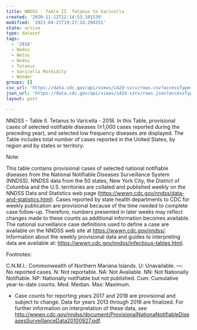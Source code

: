 ```yaml
---
title: NNDSS - Table II. Tetanus to Varicella
created: '2020-11-12T12:14:53.101539'
modified: '2021-04-21T19:27:14.294251'
state: active
type: dataset
tags:
  - '2018'
  - Nedss
  - Netss
  - Nndss
  - Tetanus
  - Varicella Morbidity
  - Wonder
groups: []
csv_url: 'https://data.cdc.gov/api/views/i42d-szcv/rows.csv?accessType=DOWNLOAD'
json_url: 'https://data.cdc.gov/api/views/i42d-szcv/rows.json?accessType=DOWNLOAD'
layout: post

---
```

NNDSS - Table II. Tetanus to Varicella  - 2018. In this Table, provisional cases of selected notifiable diseases (≥1,000 cases reported during the preceding year), and selected low frequency diseases are displayed. The Table includes total number of cases reported in the United States, by region and by states or territory.

Note:

This table contains provisional cases of selected national notifiable diseases from the National Notifiable Diseases Surveillance System (NNDSS). NNDSS data from the 50 states, New York City, the District of Columbia and the U.S. territories are collated and published weekly on the NNDSS Data and Statistics web page (https://wwwn.cdc.gov/nndss/data-and-statistics.html). Cases reported by state health departments to CDC for weekly publication are provisional because of the time needed to complete case follow-up.  Therefore, numbers presented in later weeks may reflect changes made to these counts as additional information becomes available. The national surveillance case definitions used to define a case are available on the NNDSS web site at https://wwwn.cdc.gov/nndss/. Information about the weekly provisional data and guides to interpreting data are available at: https://wwwn.cdc.gov/nndss/infectious-tables.html. 

Footnotes:

C.N.M.I.: Commonwealth of Northern Mariana Islands. 
U: Unavailable. —: No reported cases. N: Not reportable. NA:  Not Available.  NN: Not Nationally Notifiable. NP: Nationally notifiable but not published. Cum: Cumulative year-to-date counts. Med: Median. Max: Maximum. 

* Case counts for reporting years 2017 and 2018 are provisional and subject to change. Data for years 2013 through 2016 are finalized. For further information on interpretation of these data, see http://wwwn.cdc.gov/nndss/document/ProvisionalNationaNotifiableDiseasesSurveillanceData20100927.pdf.
